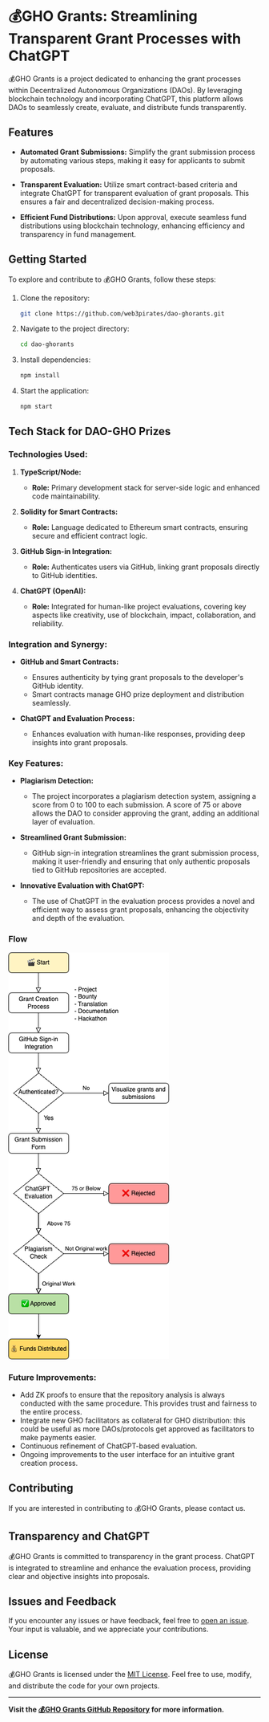 # 💰GHO Grants: Streamlining Transparent Grant Processes with ChatGPT

💰GHO Grants is a project dedicated to enhancing the grant processes within Decentralized Autonomous Organizations (DAOs). By leveraging blockchain technology and incorporating ChatGPT, this platform allows DAOs to seamlessly create, evaluate, and distribute funds transparently.

## Features

- **Automated Grant Submissions:** Simplify the grant submission process by automating various steps, making it easy for applicants to submit proposals.

- **Transparent Evaluation:** Utilize smart contract-based criteria and integrate ChatGPT for transparent evaluation of grant proposals. This ensures a fair and decentralized decision-making process.

- **Efficient Fund Distributions:** Upon approval, execute seamless fund distributions using blockchain technology, enhancing efficiency and transparency in fund management.

## Getting Started

To explore and contribute to 💰GHO Grants, follow these steps:

1. Clone the repository:

   ```bash
   git clone https://github.com/web3pirates/dao-ghorants.git
   ```

2. Navigate to the project directory:

   ```bash
   cd dao-ghorants
   ```

3. Install dependencies:

   ```bash
   npm install
   ```

4. Start the application:
   ```bash
   npm start
   ```

## Tech Stack for DAO-GHO Prizes

### Technologies Used:

1. **TypeScript/Node:**

   - **Role:** Primary development stack for server-side logic and enhanced code maintainability.

2. **Solidity for Smart Contracts:**

   - **Role:** Language dedicated to Ethereum smart contracts, ensuring secure and efficient contract logic.

3. **GitHub Sign-in Integration:**

   - **Role:** Authenticates users via GitHub, linking grant proposals directly to GitHub identities.

4. **ChatGPT (OpenAI):**
   - **Role:** Integrated for human-like project evaluations, covering key aspects like creativity, use of blockchain, impact, collaboration, and reliability.

### Integration and Synergy:

- **GitHub and Smart Contracts:**

  - Ensures authenticity by tying grant proposals to the developer's GitHub identity.
  - Smart contracts manage GHO prize deployment and distribution seamlessly.

- **ChatGPT and Evaluation Process:**
  - Enhances evaluation with human-like responses, providing deep insights into grant proposals.

### Key Features:

- **Plagiarism Detection:**

  - The project incorporates a plagiarism detection system, assigning a score from 0 to 100 to each submission. A score of 75 or above allows the DAO to consider approving the grant, adding an additional layer of evaluation.

- **Streamlined Grant Submission:**

  - GitHub sign-in integration streamlines the grant submission process, making it user-friendly and ensuring that only authentic proposals tied to GitHub repositories are accepted.

- **Innovative Evaluation with ChatGPT:**
  - The use of ChatGPT in the evaluation process provides a novel and efficient way to assess grant proposals, enhancing the objectivity and depth of the evaluation.

### Flow

![💰GHO Grants Flowchart](ghogrants.drawio.png)

### Future Improvements:

- Add ZK proofs to ensure that the repository analysis is always conducted with the same procedure. This provides trust and fairness to the entire process.
- Integrate new GHO facilitators as collateral for GHO distribution: this could be useful as more DAOs/protocols get approved as facilitators to make payments easier.
- Continuous refinement of ChatGPT-based evaluation.
- Ongoing improvements to the user interface for an intuitive grant creation process.

## Contributing

If you are interested in contributing to 💰GHO Grants, please contact us.

## Transparency and ChatGPT

💰GHO Grants is committed to transparency in the grant process. ChatGPT is integrated to streamline and enhance the evaluation process, providing clear and objective insights into proposals.

## Issues and Feedback

If you encounter any issues or have feedback, feel free to [open an issue](https://github.com/web3pirates/dao-ghorants/issues). Your input is valuable, and we appreciate your contributions.

## License

💰GHO Grants is licensed under the [MIT License](LICENSE). Feel free to use, modify, and distribute the code for your own projects.

---

**Visit the [💰GHO Grants GitHub Repository](https://github.com/web3pirates/dao-ghorants) for more information.**
